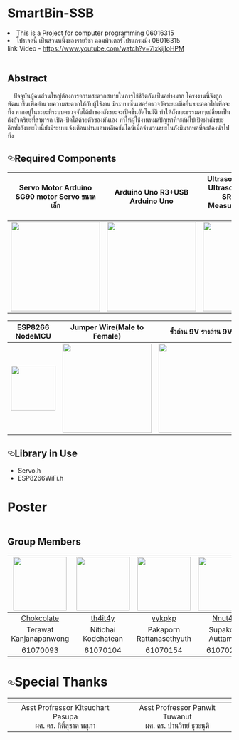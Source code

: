 # SmartBin-SSB
<li>This is a Project for computer programming 06016315</li>
<li>โปรเจคนี้ เป็นส่วนหนึ่งของรายวิชา คอมพิวเตอร์โปรแกรมมิ่ง 06016315</li>
link Video - <a href="https://www.youtube.com/watch?v=7IxkijIoHPM">https://www.youtube.com/watch?v=7IxkijIoHPM</a><br><br>

## Abstract
&emsp;ปัจจุบันผู้คนส่วนใหญ่ต้องการความสะดวกสบายในการใช้ชีวิตกันเป็นอย่างมาก  โครงงานนี้จึงถูกพัฒนาขึ้นเพื่ออำนวยความสะดวกให้กับผู้ใช้งาน มีระบบเซ็นเซอร์ตรวจวัดระยะเมื่อยื่นขยะออกไปเพื่อจะทิ้ง หากอยู่ในระยะที่ระบบตรวจจับได้ฝาของถังขยะจะเปิดขึ้นอัตโนมัติ  ทำให้ถังขยะธรรมดาๆเปลี่ยนเป็นถังอัจฉริยะที่สามารถ 
เปิด-ปิดได้ด้วยตัวของมันเอง ทำให้ผู้ใช้งานหมดปัญหาที่จะก้มไปเปิดฝาถังขยะ อีกทั้งถังขยะใบนี้ยังมีระบบแจ้งเตือนผ่านแอพพลิเคชันไลน์เมื่อจำนวนขยะในถังมีมากพอที่จะต้องนำไปทิ้ง


<h2><a id="user-content-required-components" class="anchor" aria-hidden="true" href="#required-components"><svg class="octicon octicon-link" viewBox="0 0 16 16" version="1.1" width="16" height="16" aria-hidden="true"><path fill-rule="evenodd" d="M4 9h1v1H4c-1.5 0-3-1.69-3-3.5S2.55 3 4 3h4c1.45 0 3 1.69 3 3.5 0 1.41-.91 2.72-2 3.25V8.59c.58-.45 1-1.27 1-2.09C10 5.22 8.98 4 8 4H4c-.98 0-2 1.22-2 2.5S3 9 4 9zm9-3h-1v1h1c1 0 2 1.22 2 2.5S13.98 12 13 12H9c-.98 0-2-1.22-2-2.5 0-.83.42-1.64 1-2.09V6.25c-1.09.53-2 1.84-2 3.25C6 11.31 7.55 13 9 13h4c1.45 0 3-1.69 3-3.5S14.5 6 13 6z"></path></svg></a><a target="_blank" rel="noopener noreferrer" href=""><img src="" alt="" style="max-width:100%;"></a>Required Components</h2>
<table>
<thead>
<tr>
<th align="center">Servo Motor Arduino SG90 motor Servo ขนาดเล็ก</th>
<th align="center">Arduino Uno R3+USB Arduino Uno</th>
<th align="center">Ultrasonic SR04 เซนเซอร์ UltrasonicModule HC-SR04 Distance Measuring Transducer Sensor</th>
</tr>
</thead>
<tbody>
<tr>
<td align="center"><a align="center"><img src="img/Components_1.jpg" width="200px" style="max-width:100%;"></a></td>
<td align="center"><a align="center"><img src="img/Components_2.jpg" width="200px" style="max-width:100%;"></a></td>
<td align="center"><a align="center"><img src="img/components_3.jpg" width="200px" style="max-width:100%;"></a></td>
</tr>
</tbody>
</table>
<table>
<thead>
<tr>
<th align="center">ESP8266 NodeMCU</th>
<th align="center">Jumper Wire(Male to Female)</th>
<th align="center">ขั้วถ่าน 9V รางถ่าน 9V"</th>
</tr>
</thead>
<tbody>
<tr>
<td align="center"><a align="center"><img src="img/Components_4.jpg" width="100px" style="max-width:100%;"></a></td>
<td align="center"><a align="center"><img src="img/Components_5.jpg" width="200px" style="max-width:100%;"></a></td>
<td align="center"><a align="center"><img src="img/Components_6.jpg" width="200px" style="max-width:100%;"></a></td>
</tr>
</tbody>
</table>

<h2><a id="user-content-library-in-use" class="anchor" aria-hidden="true" href="#library-in-use"><svg class="octicon octicon-link" viewBox="0 0 16 16" version="1.1" width="16" height="16" aria-hidden="true"><path fill-rule="evenodd" d="M4 9h1v1H4c-1.5 0-3-1.69-3-3.5S2.55 3 4 3h4c1.45 0 3 1.69 3 3.5 0 1.41-.91 2.72-2 3.25V8.59c.58-.45 1-1.27 1-2.09C10 5.22 8.98 4 8 4H4c-.98 0-2 1.22-2 2.5S3 9 4 9zm9-3h-1v1h1c1 0 2 1.22 2 2.5S13.98 12 13 12H9c-.98 0-2-1.22-2-2.5 0-.83.42-1.64 1-2.09V6.25c-1.09.53-2 1.84-2 3.25C6 11.31 7.55 13 9 13h4c1.45 0 3-1.69 3-3.5S14.5 6 13 6z"></path></svg></a><a target="_blank" rel="noopener noreferrer" href=""><img src="" alt="" style="max-width:100%;"></a>Library in Use</h2>
<ul>
<li>Servo.h</li>
<li>ESP8266WiFi.h</li>
</ul>

# Poster
<p><img src="img/_print.jpg" alt="" style="max-width:100%;"></p>


<!--Group Members-->
## Group Members

|<img src="img/member_1.jpg" width="120px" height="120px">|<img src="img/member_2.jpg" width="120px" height="120px">|<img src="img/member_3.jpg" width="120px" height="120px">|<img src="img/member_4.jpg" width="120px" height="120px">|
|:---:|:---:|:---:|:---:|
|[Chokcolate](https://github.com/Chokcolate)|[th4it4y](https://github.com/th4it4y)|[yykpkp](https://github.com/yykpkp)|[Nnut44](https://github.com/Nnut44)|
|Terawat<br>Kanjanapanwong|Nitichai<br>Kodchatean|Pakaporn<br>Rattanasethyuth|Supakorn<br>Auttamee|
|61070093|61070104|61070154|61070228|

<h1><a id="user-content-special-thanks" class="anchor" aria-hidden="true" href="#special-thanks"><svg class="octicon octicon-link" viewBox="0 0 16 16" version="1.1" width="16" height="16" aria-hidden="true"><path fill-rule="evenodd" d="M4 9h1v1H4c-1.5 0-3-1.69-3-3.5S2.55 3 4 3h4c1.45 0 3 1.69 3 3.5 0 1.41-.91 2.72-2 3.25V8.59c.58-.45 1-1.27 1-2.09C10 5.22 8.98 4 8 4H4c-.98 0-2 1.22-2 2.5S3 9 4 9zm9-3h-1v1h1c1 0 2 1.22 2 2.5S13.98 12 13 12H9c-.98 0-2-1.22-2-2.5 0-.83.42-1.64 1-2.09V6.25c-1.09.53-2 1.84-2 3.25C6 11.31 7.55 13 9 13h4c1.45 0 3-1.69 3-3.5S14.5 6 13 6z"></path></svg></a>Special Thanks</h1>

<table>
<thead>
<tr>
<th align="center"><img src="img/professor_1.jpg" alt="" style="max-width:100%;"></a></th>
<th align="center"><img src="img/professor_2.jpg" alt="" style="max-width:100%;"></a></th>
</tr>
</thead>
<tbody>
<tr>
<td align="center"> Asst Profressor Kitsuchart Pasupa<br>ผศ. ดร. กิติ์สุชาต พสุภา</td>
<td align="center"> Asst Profressor Panwit Tuwanut<br>ผศ. ดร. ปานวิทย์ ธุวะนุติ</td>
</tr>
</tbody>
</table>

